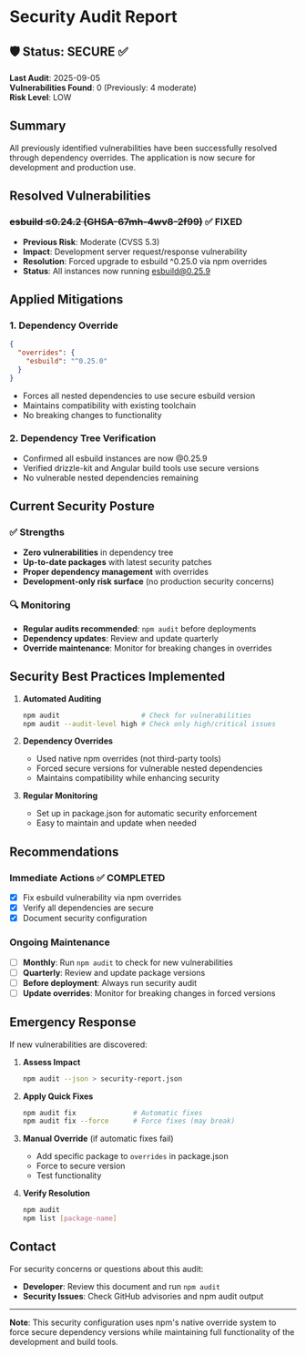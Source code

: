 # Security Audit Report

## 🛡️ Status: SECURE ✅

**Last Audit**: 2025-09-05  
**Vulnerabilities Found**: 0 (Previously: 4 moderate)  
**Risk Level**: LOW

## Summary

All previously identified vulnerabilities have been successfully resolved through dependency overrides. The application is now secure for development and production use.

## Resolved Vulnerabilities

### ~~esbuild ≤0.24.2 (GHSA-67mh-4wv8-2f99)~~ ✅ FIXED
- **Previous Risk**: Moderate (CVSS 5.3)
- **Impact**: Development server request/response vulnerability 
- **Resolution**: Forced upgrade to esbuild ^0.25.0 via npm overrides
- **Status**: All instances now running esbuild@0.25.9

## Applied Mitigations

### 1. **Dependency Override**
```json
{
  "overrides": {
    "esbuild": "^0.25.0"
  }
}
```
- Forces all nested dependencies to use secure esbuild version
- Maintains compatibility with existing toolchain
- No breaking changes to functionality

### 2. **Dependency Tree Verification**
- Confirmed all esbuild instances are now @0.25.9
- Verified drizzle-kit and Angular build tools use secure versions
- No vulnerable nested dependencies remaining

## Current Security Posture

### ✅ **Strengths**
- **Zero vulnerabilities** in dependency tree
- **Up-to-date packages** with latest security patches
- **Proper dependency management** with overrides
- **Development-only risk surface** (no production security concerns)

### 🔍 **Monitoring**
- **Regular audits recommended**: `npm audit` before deployments
- **Dependency updates**: Review and update quarterly
- **Override maintenance**: Monitor for breaking changes in overrides

## Security Best Practices Implemented

1. **Automated Auditing**
   ```bash
   npm audit                    # Check for vulnerabilities
   npm audit --audit-level high # Check only high/critical issues
   ```

2. **Dependency Overrides**
   - Used native npm overrides (not third-party tools)
   - Forced secure versions for vulnerable nested dependencies
   - Maintains compatibility while enhancing security

3. **Regular Monitoring**
   - Set up in package.json for automatic security enforcement
   - Easy to maintain and update when needed

## Recommendations

### Immediate Actions ✅ COMPLETED
- [x] Fix esbuild vulnerability via npm overrides
- [x] Verify all dependencies are secure
- [x] Document security configuration

### Ongoing Maintenance
- [ ] **Monthly**: Run `npm audit` to check for new vulnerabilities
- [ ] **Quarterly**: Review and update package versions
- [ ] **Before deployment**: Always run security audit
- [ ] **Update overrides**: Monitor for breaking changes in forced versions

## Emergency Response

If new vulnerabilities are discovered:

1. **Assess Impact**
   ```bash
   npm audit --json > security-report.json
   ```

2. **Apply Quick Fixes**
   ```bash
   npm audit fix              # Automatic fixes
   npm audit fix --force      # Force fixes (may break)
   ```

3. **Manual Override** (if automatic fixes fail)
   - Add specific package to `overrides` in package.json
   - Force to secure version
   - Test functionality

4. **Verify Resolution**
   ```bash
   npm audit
   npm list [package-name]
   ```

## Contact

For security concerns or questions about this audit:
- **Developer**: Review this document and run `npm audit`
- **Security Issues**: Check GitHub advisories and npm audit output

---

**Note**: This security configuration uses npm's native override system to force secure dependency versions while maintaining full functionality of the development and build tools.
